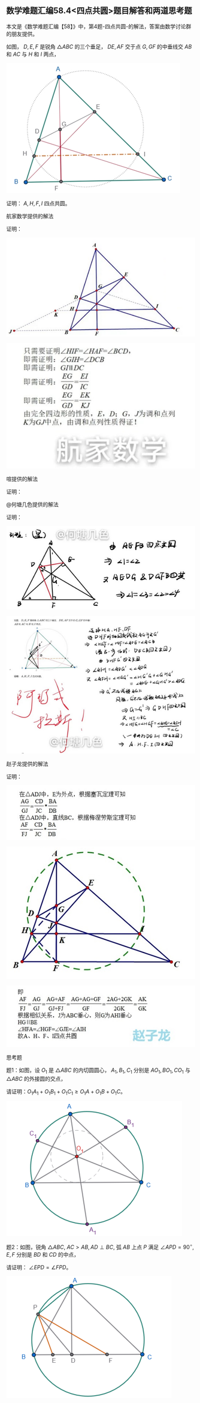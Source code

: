 ## 数学难题汇编58.4<四点共圆>题目解答和两道思考题

本文是《数学难题汇编【58】》中，第4题-四点共圆-的解法，答案由数学讨论群的朋友提供。

如图， $D,E,F$ 是锐角 $\triangle ABC$ 的三个垂足， $DE,AF$ 交于点 $G,GF$ 的中垂线交 $AB$ 和 $AC$ 与 $H$ 和 $I$ 两点，

![图1](/pics/p59-2.png)

证明： $A,H,F,I$ 四点共圆。

航家数学提供的解法

证明：

![图2](/pics/p64-2.png)

![图3](/pics/p64-3.png)

喧提供的解法

证明：

@何塘几色提供的解法

证明：

![图5](/pics/p64-5.png)

![图6](/pics/p64-6.png)

赵子龙提供的解法

证明：

![图7](/pics/p64-7.png)

![图8](/pics/p64-8.png)

![图9](/pics/p64-9.png)

思考题

题1：如图，设 $O_1$ 是 $\triangle ABC$ 的内切圆圆心， $A_1,B_1,C_1$ 分别是 $AO_1,BO_1,CO_1$ 与 $\triangle ABC$ 的外接圆的交点，

请证明：$O_1A_1+O_1B_1+O_1C_1\ge O_1A+O_1B+O_1C。$

![图10](/pics/p64-10.png)

题2：如图，锐角 $\triangle ABC,$ $AC\gt AB,AD\perp BC,$ 弧 $AB$ 上点 $P$ 满足 $\angle APD=90^{\circ},E,F$ 分别是 $BD$ 和 $CD$ 的中点，

请证明： $\angle EPD=\angle FPD。$

![图11](/pics/p64-11.png)



